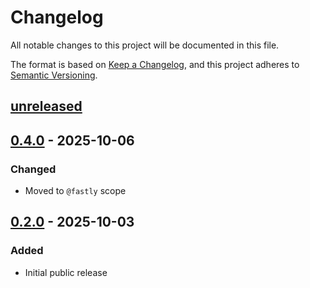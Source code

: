 # Changelog

All notable changes to this project will be documented in this file.

The format is based on [Keep a Changelog](https://keepachangelog.com/en/1.0.0/),
and this project adheres to [Semantic Versioning](https://semver.org/spec/v2.0.0.html).

## [unreleased]

## [0.4.0] - 2025-10-06

### Changed

- Moved to `@fastly` scope

## [0.2.0] - 2025-10-03

### Added

- Initial public release

[unreleased]: https://github.com/fastly/compute-js-context/compare/v0.4.0...HEAD
[0.4.0]: https://github.com/fastly/compute-js-context/compare/v0.2.0...v0.4.0
[0.2.0]: https://github.com/fastly/compute-js-context/releases/tag/v0.2.0
